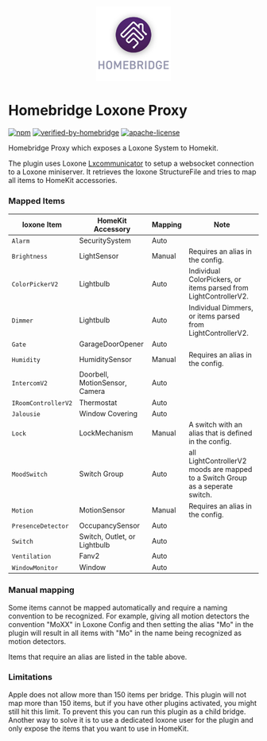 
<p align="center">

<img src="https://github.com/homebridge/branding/raw/master/logos/homebridge-wordmark-logo-vertical.png" width="150">

</p>


# Homebridge Loxone Proxy 

[![npm](https://badgen.net/npm/v/homebridge-loxone-proxy)](https://npmjs.com/package/homebridge-loxone-proxy)
[![verified-by-homebridge](https://badgen.net/badge/homebridge/verified/purple)](https://github.com/homebridge/homebridge/wiki/Verified-Plugins)
[![apache-license](https://badgen.net/npm/license/homebridge-loxone-proxy)](https://github.com/0x5e/homebridge-loxone-proxy/blob/main/LICENSE)

Homebridge Proxy which exposes a Loxone System to Homekit.

The plugin uses Loxone [Lxcommunicator](https://github.com/Loxone/lxcommunicator) to setup a websocket connection to a Loxone miniserver.
It retrieves the loxone StructureFile and tries to map all items to HomeKit accessories.

### Mapped Items

|loxone Item |HomeKit Accessory |Mapping |Note
|--- |--- |--- |--- |
| `Alarm` | SecuritySystem | Auto
|`Brightness` | LightSensor | Manual | Requires an alias in the config.
| `ColorPickerV2` | Lightbulb | Auto | Individual ColorPickers, or items parsed from LightControllerV2.
| `Dimmer` | Lightbulb | Auto | Individual Dimmers, or items parsed from LightControllerV2.
|`Gate` | GarageDoorOpener | Auto
|`Humidity` | HumiditySensor | Manual | Requires an alias in the config.
|`IntercomV2` | Doorbell, MotionSensor, Camera | Auto
|`IRoomControllerV2` | Thermostat | Auto
|`Jalousie` | Window Covering | Auto
|`Lock` | LockMechanism | Manual | A switch with an alias that is defined in the config.
|`MoodSwitch` | Switch Group | Auto | all LightControllerV2 moods are mapped to a Switch Group as a seperate switch.
|`Motion` | MotionSensor | Manual | Requires an alias in the config.
|`PresenceDetector` | OccupancySensor | Auto
|`Switch` | Switch, Outlet, or Lightbulb | Auto
|`Ventilation` | Fanv2 | Auto
|`WindowMonitor` | Window | Auto

### Manual mapping
Some items cannot be mapped automatically and require a naming convention to be recognized. For example, giving all motion detectors the convention "MoXX" in Loxone Config and then setting the alias "Mo" in the plugin will result in all items with "Mo" in the name being recognized as motion detectors.

Items that require an alias are listed in the table above.

### Limitations

Apple does not allow more than 150 items per bridge. This plugin will not map more than 150 items, but if you have other plugins activated, you might still hit this limit. To prevent this you can run this plugin as a child bridge. Another way to solve it is to use a dedicated loxone user for the plugin and only expose the items that you want to use in HomeKit.
